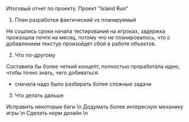 Итоговый отчет по проекту.
Проект "Island Run"

1. План разработки фактический vs планируемый

Не сошлись сроки начала тестирования на игроках, задержка произошла почти на месяц, 
потому что не планировалось, что с добавлением текстур произойдет сбой в работе объектов.

2. Что по-другому

Составила бы более четкий концепт, полностью проработала идею, чтобы точно знать, чего добиваться.
+ сначала надо было разбирать более сложные задачи

3. Что делать дальше

Исправить некоторые баги \n
Додумать более интересную механику игры \n
Сделать норм дизайн \n
